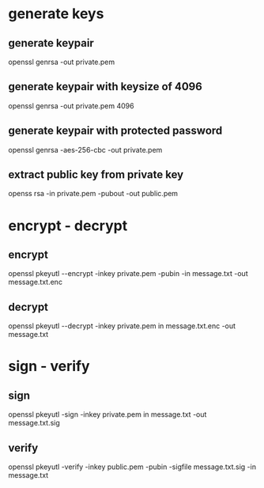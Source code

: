 
# generate keys
## generate keypair
openssl genrsa -out private.pem

## generate keypair with keysize of 4096
openssl genrsa -out private.pem 4096

## generate keypair with protected password
openssl genrsa -aes-256-cbc -out private.pem

## extract public key from private key
openss rsa -in private.pem -pubout -out public.pem


# encrypt - decrypt
## encrypt
openssl pkeyutl --encrypt -inkey private.pem -pubin -in message.txt -out message.txt.enc

## decrypt
openssl pkeyutl --decrypt -inkey private.pem in message.txt.enc -out message.txt


# sign - verify
## sign
openssl pkeyutl -sign -inkey private.pem in message.txt -out message.txt.sig

## verify
openssl pkeyutl -verify -inkey public.pem -pubin -sigfile message.txt.sig -in message.txt
